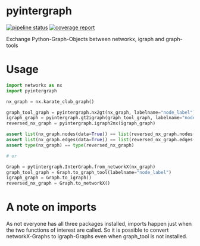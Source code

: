 # pyintergraph
[![pipeline status](https://gitlab.com/luerhard/pyintergraph/badges/master/pipeline.svg)](https://gitlab.com/luerhard/pyintergraph/commits/master)
[![coverage report](https://gitlab.com/luerhard/pyintergraph/badges/master/coverage.svg)](https://gitlab.com/luerhard/pyintergraph/commits/master)

Exchange Python-Graph-Objects between networkx, igraph and graph-tools

# Usage

```python
import networkx as nx
import pyintergraph

nx_graph = nx.karate_club_graph()

graph_tool_graph = pyintergraph.nx2gt(nx_graph, labelname="node_label")
igraph_graph = pyintergraph.gt2igraph(graph_tool_graph, labelname="node_label")
reversed_nx_graph = pyintergraph.igraph2nx(igraph_graph)

assert list(nx_graph.nodes(data=True)) == list(reversed_nx_graph.nodes(data=True))
assert list(nx_graph.edges(data=True)) == list(reversed_nx_graph.edges(data=True))
assert type(nx_graph) == type(reversed_nx_graph)

# or

Graph = pytintergraph.InterGraph.from_networkX(nx_graph)
graph_tool_graph = Graph.to_graph_tool(labelname="node_label")
igraph_graph = Graph.to_igraph()
reversed_nx_graph = Graph.to_networkX()

```

# A note on imports

As not everyone has all three packages installed, imports happen just when the two functions of interest are called. So it is possible to convert networkX-Graphs to igraph-Graphs even when graph_tool is not installed.

